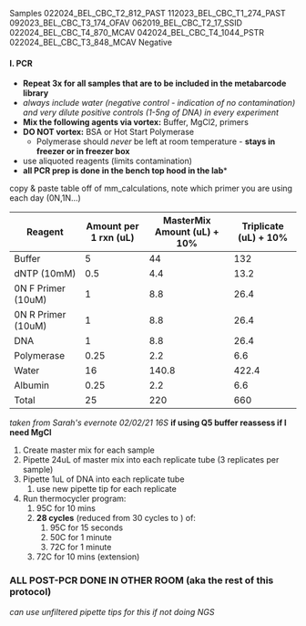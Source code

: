 Samples
022024_BEL_CBC_T2_812_PAST
112023_BEL_CBC_T1_274_PAST
092023_BEL_CBC_T3_174_OFAV
062019_BEL_CBC_T2_17_SSID
022024_BEL_CBC_T4_870_MCAV
042024_BEL_CBC_T4_1044_PSTR
022024_BEL_CBC_T3_848_MCAV
Negative
#### I. PCR
- **Repeat 3x for all samples that are to be included in the metabarcode library**
- *always include water (negative control - indication of no contamination) and very dilute positive controls (1-5ng of DNA) in every experiment*
- **Mix the following agents via vortex:** Buffer, MgCl2, primers
- **DO NOT vortex:** BSA or Hot Start Polymerase
	-  Polymerase should *never* be left at room temperature - **stays in freezer or in freezer box**
- use aliquoted reagents (limits contamination)
- **all PCR prep is done in the bench top hood in the lab***

copy & paste table off of mm_calculations, note which primer you are using each day (0N,1N...)

| Reagent            | Amount per 1 rxn (uL) | MasterMix Amount (uL) + 10% | Triplicate (uL) + 10% |
| ------------------ | --------------------- | --------------------------- | --------------------- |
| Buffer             | 5                     | 44                          | 132                   |
| dNTP (10mM)        | 0.5                   | 4.4                         | 13.2                  |
| 0N F Primer (10uM) | 1                     | 8.8                         | 26.4                  |
| 0N R Primer (10uM) | 1                     | 8.8                         | 26.4                  |
| DNA                | 1                     | 8.8                         | 26.4                  |
| Polymerase         | 0.25                  | 2.2                         | 6.6                   |
| Water              | 16                    | 140.8                       | 422.4                 |
| Albumin            | 0.25                  | 2.2                         | 6.6                   |
| Total              | 25                    | 220                         | 660                   |
*taken from Sarah's evernote 02/02/21 16S*
**if using Q5 buffer reassess if I need MgCl**

1. Create master mix for each sample
2. Pipette 24uL of master mix into each replicate tube (3 replicates per sample)
3. Pipette 1uL of DNA into each replicate tube
	1. use new pipette tip for each replicate
4. Run thermocycler program:
	1. 95C for 10 mins
	2. **28 cycles** (reduced from 30 cycles to ) of:  
		1. 95C for 15 seconds
		2. 50C for 1 minute
		3. 72C for 1 minute
	3. 72C for 10 mins (extension)

### **ALL POST-PCR DONE IN OTHER ROOM (aka the rest of this protocol)**
*can use unfiltered pipette tips for this if not doing NGS*